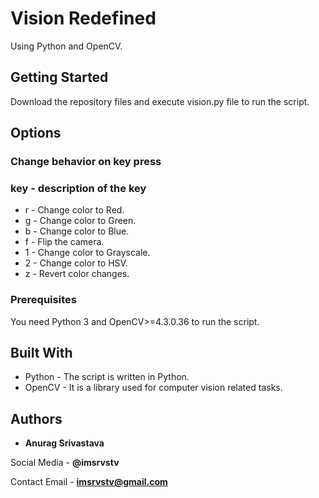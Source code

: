 # Vision Redefined

Using Python and OpenCV.

## Getting Started

Download the repository files and execute vision.py file to run the script.

## Options

### Change behavior on key press

### key - description of the key

* r - Change color to Red.
* g - Change color to Green.
* b - Change color to Blue.
* f - Flip the camera.
* 1 - Change color to Grayscale.
* 2 - Change color to HSV.
* z - Revert color changes.

### Prerequisites

You need Python 3 and OpenCV>=4.3.0.36 to run the script.

## Built With

* Python - The script is written in Python.
* OpenCV - It is a library used for computer vision related tasks.

## Authors

* **Anurag Srivastava**

Social Media - **@imsrvstv**

Contact Email - **imsrvstv@gmail.com**